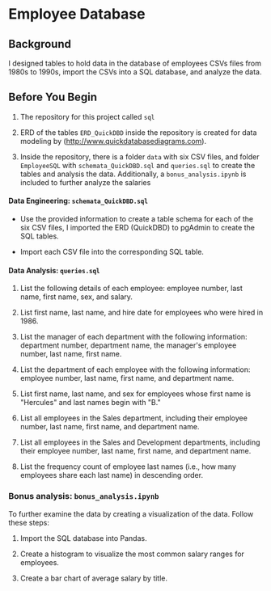 # Employee Database

## Background

I designed tables to hold data in the database of employees CSVs files from 1980s to 1990s, import the CSVs into a SQL database, and analyze the data.

## Before You Begin

1. The repository for this project called `sql`

2. ERD of the tables `ERD_QuickDBD` inside the repository is created for data modeling by (http://www.quickdatabasediagrams.com).

3. Inside the repository, there is a folder `data` with six CSV files, and folder `EmployeeSQL` with `schemata_QuickDBD.sql` and `queries.sql` to create the tables and analysis the data. Additionally, a `bonus_analysis.ipynb` is included to further analyze the salaries


#### Data Engineering: `schemata_QuickDBD.sql`

* Use the provided information to create a table schema for each of the six CSV files, I imported the ERD (QuickDBD) to pgAdmin to create the SQL tables.

* Import each CSV file into the corresponding SQL table. 

#### Data Analysis: `queries.sql` 

1. List the following details of each employee: employee number, last name, first name, sex, and salary.

2. List first name, last name, and hire date for employees who were hired in 1986.

3. List the manager of each department with the following information: department number, department name, the manager's employee number, last name, first name.

4. List the department of each employee with the following information: employee number, last name, first name, and department name.

5. List first name, last name, and sex for employees whose first name is "Hercules" and last names begin with "B."

6. List all employees in the Sales department, including their employee number, last name, first name, and department name.

7. List all employees in the Sales and Development departments, including their employee number, last name, first name, and department name.

8. List the frequency count of employee last names (i.e., how many employees share each last name) in descending order.

### Bonus analysis: `bonus_analysis.ipynb`

To further examine the data by creating a visualization of the data. Follow these steps: 

1. Import the SQL database into Pandas. 

2. Create a histogram to visualize the most common salary ranges for employees.

3. Create a bar chart of average salary by title.


